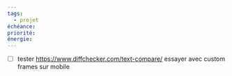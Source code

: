 ```yaml
---
tags:
  - projet
échéance:
priorité:
énergie:
---
```

- [ ] tester https://www.diffchecker.com/text-compare/ essayer avec custom frames sur mobile